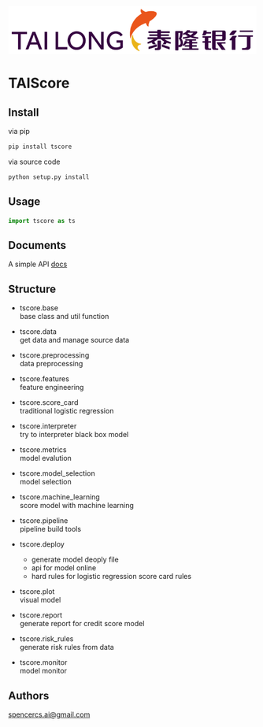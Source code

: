 ![image](pic/TAIScoreLogo.png)


# TAIScore
   

## Install
via pip
```bash
pip install tscore
```

via source code
```bash
python setup.py install
```

## Usage
```python
import tscore as ts

```

## Documents
A simple API [docs](https://tscore.readthedocs.io/en/latest)

## Structure
- tscore.base  
base class and util function

- tscore.data  
get data and manage source data

- tscore.preprocessing  
data preprocessing  

- tscore.features  
feature engineering  

- tscore.score_card  
traditional logistic regression

- tscore.interpreter  
try to interpreter  black box model

- tscore.metrics  
model evalution

- tscore.model_selection  
model selection

- tscore.machine_learning  
score model with machine learning 

- tscore.pipeline  
pipeline build tools

- tscore.deploy  
    - generate model deoply file
    - api for model online  
    - hard rules for logistic regression score card rules

- tscore.plot  
visual model

- tscore.report  
generate report for credit score model

- tscore.risk_rules  
generate risk rules from data 

- tscore.monitor  
model monitor

## Authors
spencercs.ai@gmail.com